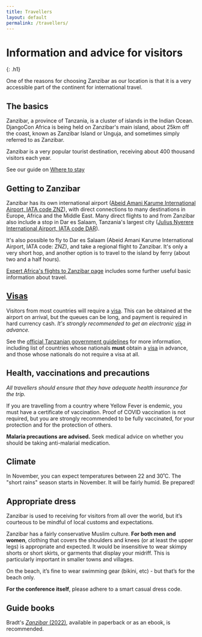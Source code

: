 ```yaml
---
title: Travellers
layout: default
permalink: /travellers/
---
```


# Information and advice for visitors
{: .h1}

One of the reasons for choosing Zanzibar as our location is that it is a very accessible part of the continent for international travel.


## The basics
Zanzibar, a province of Tanzania, is a cluster of islands in the Indian Ocean. DjangoCon Africa is being held on Zanzibar's main island, about 25km off the coast, known as Zanzibar Island or Unguja, and sometimes simply referred to as Zanzibar.

Zanzibar is a very popular tourist destination, receiving about 400 thousand visitors each year.

See our guide on [Where to stay](/where-to-stay)


## Getting to Zanzibar

Zanzibar has its own international airport ([Abeid Amani Karume International Airport, IATA code ZNZ](https://en.wikipedia.org/wiki/Abeid_Amani_Karume_International_Airport)), with direct connections to many destinations in Europe, Africa and the Middle East. Many direct flights to and from Zanzibar also include a stop in Dar es Salaam, Tanzania's largest city ([Julius Nyerere International Airport, IATA code DAR](https://en.wikipedia.org/wiki/Abeid_Amani_Karume_International_Airport)).

It's also possible to fly to Dar es Salaam (Abeid Amani Karume International Airport, IATA code: ZNZ), and take a regional flight to Zanzibar. It's only a very short hop, and another option is to travel to the island by ferry (about two and a half hours).

[Expert Africa's flights to Zanzibar page](https://www.expertafrica.com/zanzibar/info/flights-to-zanzibar) includes some further useful basic information about travel.


## [Visas](/visas)

Visitors from most countries will require a [visa](/visas). This can be obtained at the airport on arrival, but the queues can be long, and payment is required in hard currency cash. *It's strongly recommended to get an electronic [visa](/visas) in advance.*

See the [official Tanzanian government guidelines](https://visa.immigration.go.tz/guidelines) for more information, including list of countries whose nationals **must** obtain a [visa](/visas) in advance, and those whose nationals do not require a visa at all.

## Health, vaccinations and precautions

*All travellers should ensure that they have adequate health insurance for the trip.*

If you are travelling from a country where Yellow Fever is endemic, you must have a certificate of vaccination. Proof of COVID vaccination is not required, but you are strongly recommended to be fully vaccinated, for your protection and for the protection of others.

**Malaria precautions are advised.** Seek medical advice on whether you should be taking anti-malarial medication.

## Climate

In November, you can expect temperatures between 22 and 30˚C. The "short rains" season starts in November. It will be fairly humid. Be prepared!

## Appropriate dress

Zanzibar is used to receiving for visitors from all over the world, but it’s courteous to be mindful of local customs and expectations.

Zanzibar has a fairly conservative Muslim culture. **For both men and women**, clothing that covers the shoulders and knees (or at least the upper legs) is appropriate and expected. It would be insensitive to wear skimpy shorts or short skirts, or garments that display your midriff. This is particularly important in smaller towns and villages.

On the beach, it’s fine to wear swimming gear (bikini, etc) - but that’s for the beach only.

**For the conference itself**, please adhere to a smart casual dress code.

## Guide books

Bradt's [*Zanzibar* (2022)](https://www.bradtguides.com/product/zanzibar-10/), available in paperback or as an ebook, is recommended.

